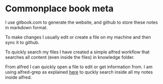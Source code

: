 # Commonplace book meta

I use gitbook.com to generate the website, and github to store these notes in markdown format.

To make changes I usually edit or create a file on my machine and then sync it to github.

To quickly search my files I have created a simple alfred workflow that searches all content (even inside the files) in knowledge folder.

From alfred I can quickly open a file to edit or get information from. I am using alfred-grep as explained [here](https://medium.com/@Gr3g0ire/searching-and-viewing-your-notes-efficiently-with-alfred-32f716db5ae2) to quckly search inside all my notes inside alfred.
